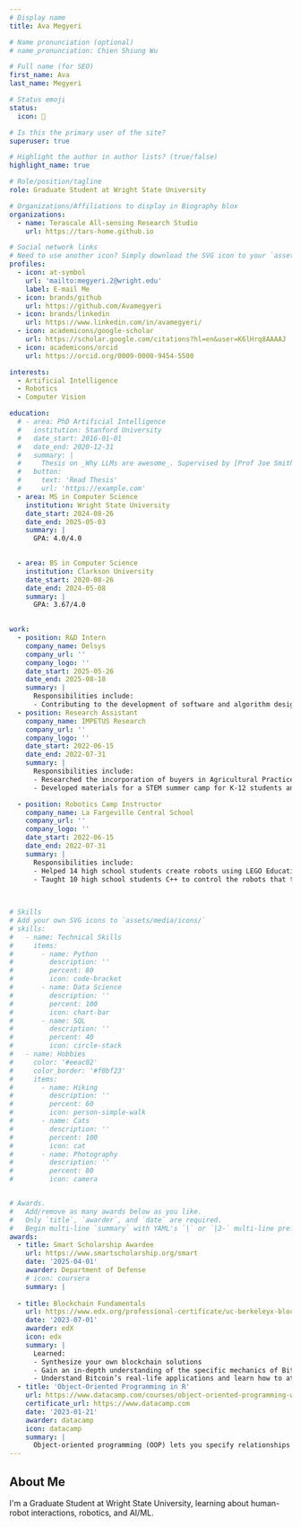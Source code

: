 ```yaml
---
# Display name
title: Ava Megyeri

# Name pronunciation (optional)
# name_pronunciation: Chien Shiung Wu

# Full name (for SEO)
first_name: Ava
last_name: Megyeri

# Status emoji
status:
  icon: 🤖

# Is this the primary user of the site?
superuser: true

# Highlight the author in author lists? (true/false)
highlight_name: true

# Role/position/tagline
role: Graduate Student at Wright State University

# Organizations/Affiliations to display in Biography blox
organizations:
  - name: Terascale All-sensing Research Studio
    url: https://tars-home.github.io

# Social network links
# Need to use another icon? Simply download the SVG icon to your `assets/media/icons/` folder.
profiles:
  - icon: at-symbol
    url: 'mailto:megyeri.2@wright.edu'
    label: E-mail Me
  - icon: brands/github
    url: https://github.com/Avamegyeri
  - icon: brands/linkedin
    url: https://www.linkedin.com/in/avamegyeri/
  - icon: academicons/google-scholar
    url: https://scholar.google.com/citations?hl=en&user=K6lHrq8AAAAJ
  - icon: academicons/orcid
    url: https://orcid.org/0009-0000-9454-5500

interests:
  - Artificial Intelligence
  - Robotics
  - Computer Vision

education:
  # - area: PhD Artificial Intelligence
  #   institution: Stanford University
  #   date_start: 2016-01-01
  #   date_end: 2020-12-31
  #   summary: |
  #     Thesis on _Why LLMs are awesome_. Supervised by [Prof Joe Smith](https://example.com). Presented papers at 5 IEEE conferences with the contributions being published in 2 Springer journals.
  #   button:
  #     text: 'Read Thesis'
  #     url: 'https://example.com'
  - area: MS in Computer Science
    institution: Wright State University
    date_start: 2024-08-26
    date_end: 2025-05-03
    summary: |
      GPA: 4.0/4.0

      
  - area: BS in Computer Science
    institution: Clarkson University
    date_start: 2020-08-26
    date_end: 2024-05-08
    summary: |
      GPA: 3.67/4.0
      

work:
  - position: R&D Intern
    company_name: Delsys
    company_url: ''
    company_logo: ''
    date_start: 2025-05-26
    date_end: 2025-08-18
    summary: |
      Responsibilities include:
      - Contributing to the development of software and algorithm design for next-generation applications in contact and non-contact physiology, computer vision, and body movement tracking.
  - position: Research Assistant
    company_name: IMPETUS Research
    company_url: ''
    company_logo: ''
    date_start: 2022-06-15
    date_end: 2022-07-31
    summary: |
      Responsibilities include:
      - Researched the incorporation of buyers in Agricultural Practices using Agent-Based Modeling. Presented research findings at the summer Research and Project Showcase.
      - Developed materials for a STEM summer camp for K-12 students and facilitated activities for students whose families fall below the poverty line to encourage them to pursue careers in STEM.

  - position: Robotics Camp Instructor
    company_name: La Fargeville Central School
    company_url: ''
    company_logo: ''
    date_start: 2022-06-15
    date_end: 2022-07-31
    summary: |
      Responsibilities include:
      - Helped 14 high school students create robots using LEGO Education SPIKE and UBTECH UKits. 
      - Taught 10 high school students C++ to control the robots that they built. 
      
     

# Skills
# Add your own SVG icons to `assets/media/icons/`
# skills:
#   - name: Technical Skills
#     items:
#       - name: Python
#         description: ''
#         percent: 80
#         icon: code-bracket
#       - name: Data Science
#         description: ''
#         percent: 100
#         icon: chart-bar
#       - name: SQL
#         description: ''
#         percent: 40
#         icon: circle-stack
#   - name: Hobbies
#     color: '#eeac02'
#     color_border: '#f0bf23'
#     items:
#       - name: Hiking
#         description: ''
#         percent: 60
#         icon: person-simple-walk
#       - name: Cats
#         description: ''
#         percent: 100
#         icon: cat
#       - name: Photography
#         description: ''
#         percent: 80
#         icon: camera


# Awards.
#   Add/remove as many awards below as you like.
#   Only `title`, `awarder`, and `date` are required.
#   Begin multi-line `summary` with YAML's `|` or `|2-` multi-line prefix and indent 2 spaces below.
awards:
  - title: Smart Scholarship Awardee
    url: https://www.smartscholarship.org/smart
    date: '2025-04-01'
    awarder: Department of Defense
    # icon: coursera
    summary: |
     
  - title: Blockchain Fundamentals
    url: https://www.edx.org/professional-certificate/uc-berkeleyx-blockchain-fundamentals
    date: '2023-07-01'
    awarder: edX
    icon: edx
    summary: |
      Learned:
      - Synthesize your own blockchain solutions
      - Gain an in-depth understanding of the specific mechanics of Bitcoin
      - Understand Bitcoin’s real-life applications and learn how to attack and destroy Bitcoin, Ethereum, smart contracts and Dapps, and alternatives to Bitcoin’s Proof-of-Work consensus algorithm
  - title: 'Object-Oriented Programming in R'
    url: https://www.datacamp.com/courses/object-oriented-programming-with-s3-and-r6-in-r
    certificate_url: https://www.datacamp.com
    date: '2023-01-21'
    awarder: datacamp
    icon: datacamp
    summary: |
      Object-oriented programming (OOP) lets you specify relationships between functions and the objects that they can act on, helping you manage complexity in your code. This is an intermediate level course, providing an introduction to OOP, using the S3 and R6 systems. S3 is a great day-to-day R programming tool that simplifies some of the functions that you write. R6 is especially useful for industry-specific analyses, working with web APIs, and building GUIs.
---
```


## About Me
I'm a Graduate Student at Wright State University, learning about human-robot interactions, robotics, and AI/ML.